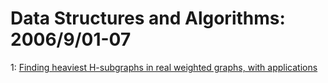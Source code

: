 # Data Structures and Algorithms: 2006/9/01-07  
1: [Finding heaviest H-subgraphs in real weighted graphs, with applications](https://doi.org/10.48550/arXiv.cs/0609009)  